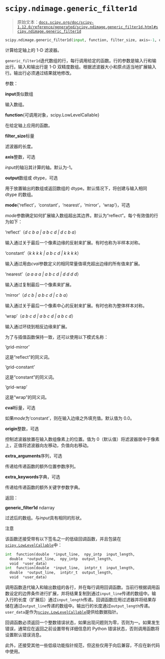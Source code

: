 # `scipy.ndimage.generic_filter1d`

> 原始文本：[`docs.scipy.org/doc/scipy-1.12.0/reference/generated/scipy.ndimage.generic_filter1d.html#scipy.ndimage.generic_filter1d`](https://docs.scipy.org/doc/scipy-1.12.0/reference/generated/scipy.ndimage.generic_filter1d.html#scipy.ndimage.generic_filter1d)

```py
scipy.ndimage.generic_filter1d(input, function, filter_size, axis=-1, output=None, mode='reflect', cval=0.0, origin=0, extra_arguments=(), extra_keywords=None)
```

计算给定轴上的 1-D 滤波器。

`generic_filter1d`迭代数组的行，每行调用给定的函数。行的参数是输入行和输出行。输入和输出行是 1-D 双精度数组。根据滤波器大小和原点适当地扩展输入行。输出行必须通过结果就地修改。

参数：

**input**类似数组

输入数组。

**function**{可调用对象，scipy.LowLevelCallable}

在给定轴上应用的函数。

**filter_size**标量

滤波器的长度。

**axis**整数，可选

*input*的轴沿其计算的轴。默认为-1。

**output**数组或 dtype，可选

用于放置输出的数组或返回数组的 dtype。默认情况下，将创建与输入相同 dtype 的数组。

**mode**{‘reflect’，‘constant’，‘nearest’，‘mirror’，‘wrap’}，可选

*mode*参数确定如何扩展输入数组超出其边界。默认为“reflect”。每个有效值的行为如下：

‘reflect’（*d c b a | a b c d | d c b a*）

输入通过关于最后一个像素边缘的反射来扩展。有时也称为半样本对称。

‘constant’（*k k k k | a b c d | k k k k*）

输入通过用由*cval*参数定义的相同常量值填充超出边缘的所有值来扩展。

‘nearest’（*a a a a | a b c d | d d d d*）

输入通过复制最后一个像素来扩展。

‘mirror’（*d c b | a b c d | c b a*）

输入通过关于最后一个像素中心的反射来扩展。有时也称为整体样本对称。

‘wrap’（*a b c d | a b c d | a b c d*）

输入通过环绕到相反边缘来扩展。

为了与插值函数保持一致，还可以使用以下模式名称：

‘grid-mirror’

这是“reflect”的同义词。

‘grid-constant’

这是“constant”的同义词。

‘grid-wrap’

这是“wrap”的同义词。

**cval**标量，可选

如果*mode*为‘constant’，则在输入边缘之外填充值。默认值为 0.0。

**origin**整数，可选

控制滤波器放置在输入数组像素上的位置。值为 0（默认值）将滤波器居中于像素上，正值将滤波器向左移动，负值向右移动。

**extra_arguments**序列，可选

传递给传递函数的额外位置参数序列。

**extra_keywords**字典，可选

传递给传递函数的额外关键字参数字典。

返回：

**generic_filter1d** ndarray

过滤后的数组。与*input*具有相同的形状。

注意

该函数还接受带有以下签名之一的低级回调函数，并且包装在[`scipy.LowLevelCallable`](https://docs.scipy.org/doc/scipy.LowLevelCallable.html#scipy.LowLevelCallable "scipy.LowLevelCallable")中：

```py
int  function(double  *input_line,  npy_intp  input_length,
  double  *output_line,  npy_intp  output_length,
  void  *user_data)
int  function(double  *input_line,  intptr_t  input_length,
  double  *output_line,  intptr_t  output_length,
  void  *user_data) 
```

调用函数迭代输入和输出数组的各行，并在每行调用回调函数。当前行根据调用函数设定的边界条件进行扩展，并将结果复制到通过`input_line`传递的数组中。输入行的长度（扩展后）通过`input_length`传递。回调函数应用过滤器并将结果存储在通过`output_line`传递的数组中。输出行的长度通过`output_length`传递。`user_data`是作为[`scipy.LowLevelCallable`](https://docs.scipy.org/doc/scipy.LowLevelCallable.html#scipy.LowLevelCallable "scipy.LowLevelCallable")提供给数据指针。

回调函数必须返回一个整数错误状态，如果出现问题则为零，否则为一。如果发生错误，通常应在返回之前设置带有详细信息的 Python 错误状态，否则调用函数将设置默认错误消息。

此外，还接受其他一些低级功能指针规范，但这些仅用于向后兼容，不应在新代码中使用。
